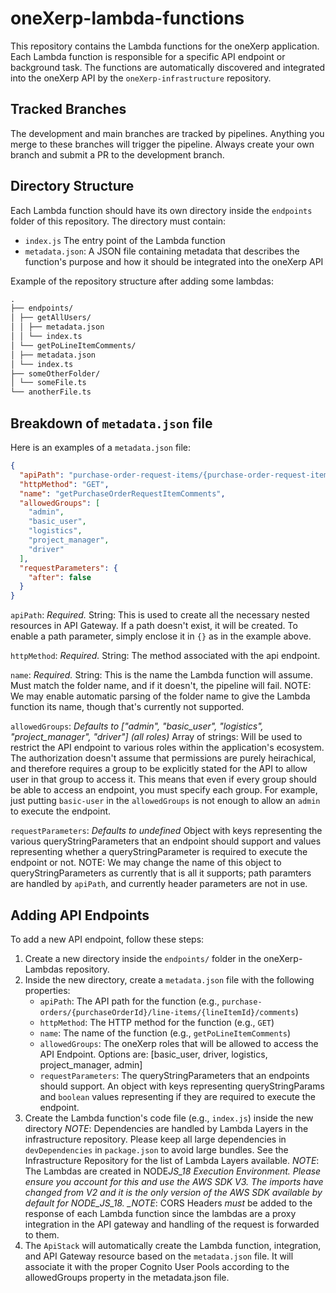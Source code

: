 # oneXerp-lambda-functions

This repository contains the Lambda functions for the oneXerp application. Each Lambda function is responsible for a specific API endpoint or background task. The functions are automatically discovered and integrated into the oneXerp API by the `oneXerp-infrastructure` repository.

## Tracked Branches

The development and main branches are tracked by pipelines. Anything you merge to these branches will trigger the pipeline. Always create your own branch and submit a PR to the development branch.

## Directory Structure

Each Lambda function should have its own directory inside the `endpoints` folder of this repository. The directory must contain:

- `index.js` The entry point of the Lambda function
- `metadata.json`: A JSON file containing metadata that describes the function's purpose and how it should be integrated into the oneXerp API

Example of the repository structure after adding some lambdas:

```md
.
├── endpoints/
│ ├── getAllUsers/
│ │ ├── metadata.json
│ │ └── index.ts
│ └── getPoLineItemComments/
│ ├── metadata.json
│ └── index.ts
├── someOtherFolder/
│ └── someFile.ts
└── anotherFile.ts
```

## Breakdown of `metadata.json` file

Here is an examples of a `metadata.json` file:

```json
{
  "apiPath": "purchase-order-request-items/{purchase-order-request-item-id}/comments",
  "httpMethod": "GET",
  "name": "getPurchaseOrderRequestItemComments",
  "allowedGroups": [
    "admin",
    "basic_user",
    "logistics",
    "project_manager",
    "driver"
  ],
  "requestParameters": {
    "after": false
  }
}
```

`apiPath`: _Required._ String: This is used to create all the necessary nested resources in API Gateway. If a path doesn't exist, it will be created. To enable a path parameter, simply enclose it in `{}` as in the example above.

`httpMethod`: _Required._ String: The method associated with the api endpoint.

`name`: _Required._ String: This is the name the Lambda function will assume. Must match the folder name, and if it doesn't, the pipeline will fail. NOTE: We may enable automatic parsing of the folder name to give the Lambda function its name, though that's currently not supported.

`allowedGroups`: _Defaults to ["admin", "basic_user", "logistics", "project_manager", "driver"] (all roles)_ Array of strings: Will be used to restrict the API endpoint to various roles within the application's ecosystem. The authorization doesn't assume that permissions are purely heirachical, and therefore requires a group to be explicitly stated for the API to allow user in that group to access it. This means that even if every group should be able to access an endpoint, you must specify each group. For example, just putting `basic-user` in the `allowedGroups` is not enough to allow an `admin` to execute the endpoint.

`requestParameters`: _Defaults to undefined_ Object with keys representing the various queryStringParameters that an endpoint should support and values representing whether a queryStringParameter is required to execute the endpoint or not. NOTE: We may change the name of this object to queryStringParameters as currently that is all it supports; path paramters are handled by `apiPath`, and currently header parameters are not in use.

## Adding API Endpoints

To add a new API endpoint, follow these steps:

1. Create a new directory inside the `endpoints/` folder in the oneXerp-Lambdas repository.
2. Inside the new directory, create a `metadata.json` file with the following properties:
   - `apiPath`: The API path for the function (e.g., `purchase-orders/{purchaseOrderId}/line-items/{lineItemId}/comments`)
   - `httpMethod`: The HTTP method for the function (e.g., `GET`)
   - `name`: The name of the function (e.g., `getPoLineItemComments`)
   - `allowedGroups`: The oneXerp roles that will be allowed to access the API Endpoint. Options are: [basic_user, driver, logistics, project_manager, admin]
   - `requestParameters`: The queryStringParameters that an endpoints should support. An object with keys representing queryStringParams and `boolean` values representing if they are required to execute the endpoint.
3. Create the Lambda function's code file (e.g., `index.js`) inside the new directory
   _NOTE_: Dependencies are handled by Lambda Layers in the infrastructure repository. Please keep all large dependencies in `devDependencies` in `package.json` to avoid large bundles. See the Infrastructure Repository for the list of Lambda Layers available.
   _NOTE_: The Lambdas are created in NODE*JS_18 Execution Environment. Please ensure you account for this and use the AWS SDK V3. The imports have changed from V2 and it is the only version of the AWS SDK available by default for NODE_JS_18.
   \_NOTE*: CORS Headers _must_ be added to the response of each Lambda function since the lambdas are a proxy integration in the API gateway and handling of the request is forwarded to them.
4. The `ApiStack` will automatically create the Lambda function, integration, and API Gateway resource based on the `metadata.json` file. It will associate it with the proper Cognito User Pools according to the allowedGroups property in the metadata.json file.
